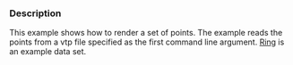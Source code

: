 ### Description

This example shows how to render a set of points. The example reads the points from a vtp file specified as the first command line argument. <a id="raw-url" href="https://raw.githubusercontent.com/Kitware/vtk-examples/gh-pages/src/SupplementaryData/Cxx/Visualization/Ring.vtp">Ring</a> is an example data set.
